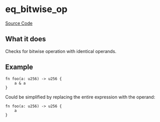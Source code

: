 # eq_bitwise_op

[Source Code](https://github.com/software-mansion/cairo-lint/tree/main/src/lints/eq_op.rs#L181)

## What it does

Checks for bitwise operation with identical operands.

## Example

```cairo
fn foo(a: u256) -> u256 {
    a & a
}
```

Could be simplified by replacing the entire expression with the operand:

```cairo
fn foo(a: u256) -> u256 {
    a
}
```
